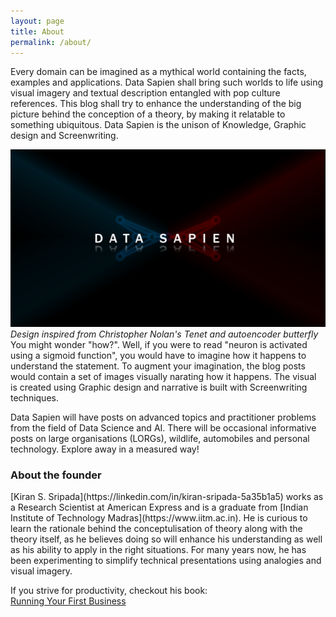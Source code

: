 ```yaml
---
layout: page
title: About
permalink: /about/
---
```


Every domain can be imagined as a mythical world containing the facts, examples and applications. Data Sapien shall bring such worlds to life using visual imagery and textual description entangled with pop culture references. This blog shall try to enhance the understanding of the big picture behind the conception of a theory, by making it relatable to something ubiquitous. Data Sapien is the unison of Knowledge, Graphic design and Screenwriting. 

![Data Sapien logo](/assets/logo.png)
*Design inspired from Christopher Nolan's Tenet and autoencoder butterfly*
<br>
You might wonder "how?". Well, if you were to read "neuron is activated using a sigmoid function", you would have to imagine how it happens to understand the statement. To augment your imagination, the blog posts would contain a set of images visually narating how it happens. The visual is created using Graphic design and narrative is built with Screenwriting techniques.

Data Sapien will have posts on advanced topics and practitioner problems from the field of Data Science and AI. There will be occasional informative posts on large organisations (LORGs), wildlife, automobiles and personal technology. Explore away in a measured way! 

<h3> About the founder </h3>
[Kiran S. Sripada](https://linkedin.com/in/kiran-sripada-5a35b1a5) works as a Research Scientist at American Express and is a graduate from [Indian Institute of Technology Madras](https://www.iitm.ac.in). He is curious to learn the rationale behind the conceptulisation of theory along with the theory itself, as he believes doing so will enhance his understanding as well as his ability to apply in the right situations. For many years now, he has been experimenting to simplify technical presentations using analogies and visual imagery.

If you strive for productivity, checkout his book:
<br>[Running Your First Business](/running-your-first-business/)
